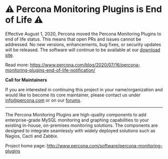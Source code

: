 # ⚠ Percona Monitoring Plugins is End of Life ⚠

Effective August 1, 2020, Percona moved the Percona Monitoring Plugins to end of life status. This means that open PRs and issues cannot be addressed. No new versions, enhancements, bug fixes, or security updates will be released. The software will continue to be available at our [download site](https://www.percona.com/downloads/percona-monitoring-plugins/LATEST/).

Read more: <https://www.percona.com/blog/2020/07/16/percona-monitoring-plugins-end-of-life-notification/>

**Call for Maintainers**

If you are interested in continuing this project in your name/organization and would like to become its core maintainer, please contact us under info@percona.com or on our [forums](https://forums.percona.com/).

---

The Percona Monitoring Plugins are high-quality components to add enterprise-grade MySQL monitoring and graphing capabilities to your existing in-house, on-premises monitoring solutions. The components are designed to integrate seamlessly with widely deployed solutions such as Nagios, Cacti and Zabbix.

Project home page: http://www.percona.com/software/percona-monitoring-plugins
